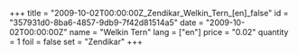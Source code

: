 +++
title = "2009-10-02T00:00:00Z_Zendikar_Welkin_Tern_[en]_false"
id = "357931d0-8ba6-4857-9db9-7f42d81514a5"
date = "2009-10-02T00:00:00Z"
name = "Welkin Tern"
lang = ["en"]
price = "0.02"
quantity = 1
foil = false
set = "Zendikar"
+++
